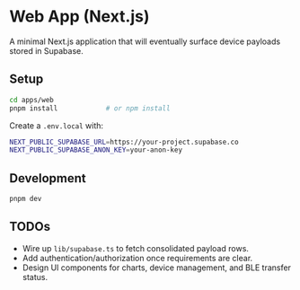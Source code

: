 # Web App (Next.js)

A minimal Next.js application that will eventually surface device payloads stored in Supabase.

## Setup

```bash
cd apps/web
pnpm install            # or npm install
```

Create a `.env.local` with:

```bash
NEXT_PUBLIC_SUPABASE_URL=https://your-project.supabase.co
NEXT_PUBLIC_SUPABASE_ANON_KEY=your-anon-key
```

## Development

```bash
pnpm dev
```

## TODOs

- Wire up `lib/supabase.ts` to fetch consolidated payload rows.
- Add authentication/authorization once requirements are clear.
- Design UI components for charts, device management, and BLE transfer status.
